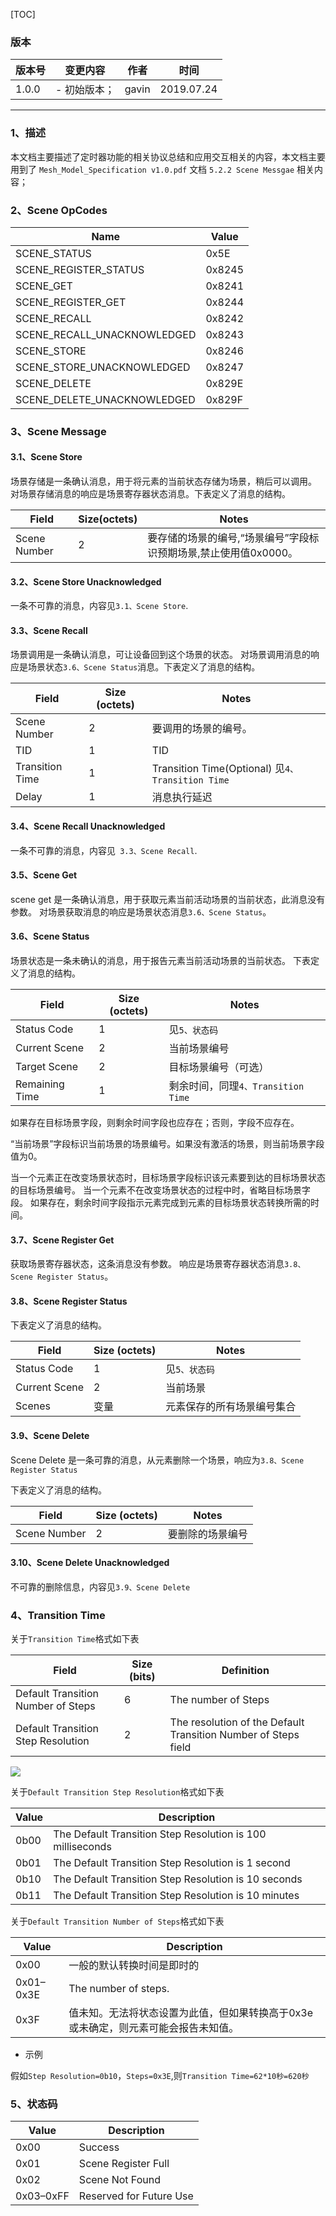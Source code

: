 [TOC]

### 版本

| 版本号 | 变更内容 | 作者 | 时间 |
| --- | --- | --- | --- |
| 1.0.0 | - 初始版本； | gavin | 2019.07.24 |

---


### 1、描述

本文档主要描述了定时器功能的相关协议总结和应用交互相关的内容，本文档主要用到了 `Mesh_Model_Specification v1.0.pdf` 文档 `5.2.2 Scene Messgae` 相关内容；

### 2、Scene OpCodes

|  Name |  Value |
| ------------ | ------------ |
| SCENE_STATUS  |  0x5E |
|  SCENE_REGISTER_STATUS |0x8245   |
| SCENE_GET  | 0x8241  |
| SCENE_REGISTER_GET  |  0x8244 |
|  SCENE_RECALL |  0x8242 |
|  SCENE_RECALL_UNACKNOWLEDGED |  0x8243 |
| SCENE_STORE  | 0x8246  |
|  SCENE_STORE_UNACKNOWLEDGED | 0x8247  |
| SCENE_DELETE  |  0x829E |
| SCENE_DELETE_UNACKNOWLEDGED  |  0x829F |


### 3、Scene Message

#### 3.1、Scene Store

场景存储是一条确认消息，用于将元素的当前状态存储为场景，稍后可以调用。
对场景存储消息的响应是场景寄存器状态消息。下表定义了消息的结构。

| Field  | Size(octets)  | Notes  |
| ------------ | ------------ | ------------ |
|  Scene Number |   2 | 要存储的场景的编号,“场景编号”字段标识预期场景,禁止使用值0x0000。  |

#### 3.2、Scene Store Unacknowledged

一条不可靠的消息，内容见`3.1、Scene Store`.

#### 3.3、Scene Recall

场景调用是一条确认消息，可让设备回到这个场景的状态。
对场景调用消息的响应是场景状态`3.6、Scene Status`消息。下表定义了消息的结构。

| Field  | Size (octets)  | Notes  |
| ------------ | ------------ | ------------ |
|  Scene Number | 2  | 要调用的场景的编号。  |
| TID  |  1 | TID  |
| Transition Time  | 1  |  Transition Time(Optional) 见`4、Transition Time` |
|  Delay | 1  | 消息执行延迟  |




#### 3.4、Scene Recall Unacknowledged

一条不可靠的消息，内容见` 3.3、Scene Recall`.

#### 3.5、Scene Get

scene get 是一条确认消息，用于获取元素当前活动场景的当前状态，此消息没有参数。
对场景获取消息的响应是场景状态消息`3.6、Scene Status`。

#### 3.6、Scene Status

场景状态是一条未确认的消息，用于报告元素当前活动场景的当前状态。
下表定义了消息的结构。

| Field  | Size (octets)  | Notes  |
| ------------ | ------------ | ------------ |
| Status Code  | 1   | 见`5、状态码`  |
|  Current Scene | 2  |  当前场景编号 |
|  Target Scene |  2 | 目标场景编号（可选）  |
| Remaining Time  | 1  |  剩余时间，同理`4、Transition Time` |

如果存在目标场景字段，则剩余时间字段也应存在；否则，字段不应存在。

“当前场景”字段标识当前场景的场景编号。如果没有激活的场景，则当前场景字段值为0。

当一个元素正在改变场景状态时，目标场景字段标识该元素要到达的目标场景状态的目标场景编号。
当一个元素不在改变场景状态的过程中时，省略目标场景字段。
如果存在，剩余时间字段指示元素完成到元素的目标场景状态转换所需的时间。

#### 3.7、Scene Register Get

获取场景寄存器状态，这条消息没有参数。
响应是场景寄存器状态消息`3.8、Scene Register Status`。

#### 3.8、Scene Register Status

下表定义了消息的结构。

| Field  |  Size (octets) |  Notes |
| ------------ | ------------ | ------------ |
| Status Code  |  1 |  见`5、状态码` |
| Current Scene  | 2  | 当前场景  |
|  Scenes | 变量  | 元素保存的所有场景编号集合  |

#### 3.9、Scene Delete

Scene Delete  是一条可靠的消息，从元素删除一个场景，响应为`3.8、Scene Register Status `

下表定义了消息的结构。

| Field  |  Size (octets) |  Notes |
| ------------ | ------------ | ------------ |
| Scene Number|  2 |  要删除的场景编号 |

#### 3.10、Scene Delete Unacknowledged

不可靠的删除信息，内容见`3.9、Scene Delete`

### 4、Transition Time

关于`Transition Time`格式如下表

| Field  | Size (bits)  | Definition  |
| ------------ | ------------ | ------------ |
| Default Transition Number of Steps  | 6  |  The number of Steps |
|  Default Transition Step Resolution | 2  | The resolution of the Default Transition Number of Steps field  |

![](/uploads/xt_mesh/images/m_bdf5f87433e8117a91c750de741623d4_r.png)

关于`Default Transition Step Resolution`格式如下表

| Value  | Description  |
| ------------ | ------------ |
| 0b00  | The Default Transition Step Resolution is 100 milliseconds  |
| 0b01  |  The Default Transition Step Resolution is 1 second |
| 0b10  |  The Default Transition Step Resolution is 10 seconds |
| 0b11  | The Default Transition Step Resolution is 10 minutes  |

关于`Default Transition Number of Steps`格式如下表

| Value  | Description  |
| ------------ | ------------ |
| 0x00  | 一般的默认转换时间是即时的  |
| 0x01–0x3E  |  The number of steps. |
|  0x3F  |  值未知。无法将状态设置为此值，但如果转换高于0x3e或未确定，则元素可能会报告未知值。 |

- 示例

假如`Step Resolution=0b10`，`Steps=0x3E`,则`Transition Time=62*10秒=620秒`


### 5、状态码

| Value  | Description  |
| ------------ | ------------ |
| 0x00  | Success  |
|  0x01 |  Scene Register Full |
| 0x02  | Scene Not Found  |
| 0x03–0xFF  | Reserved for Future Use  |
